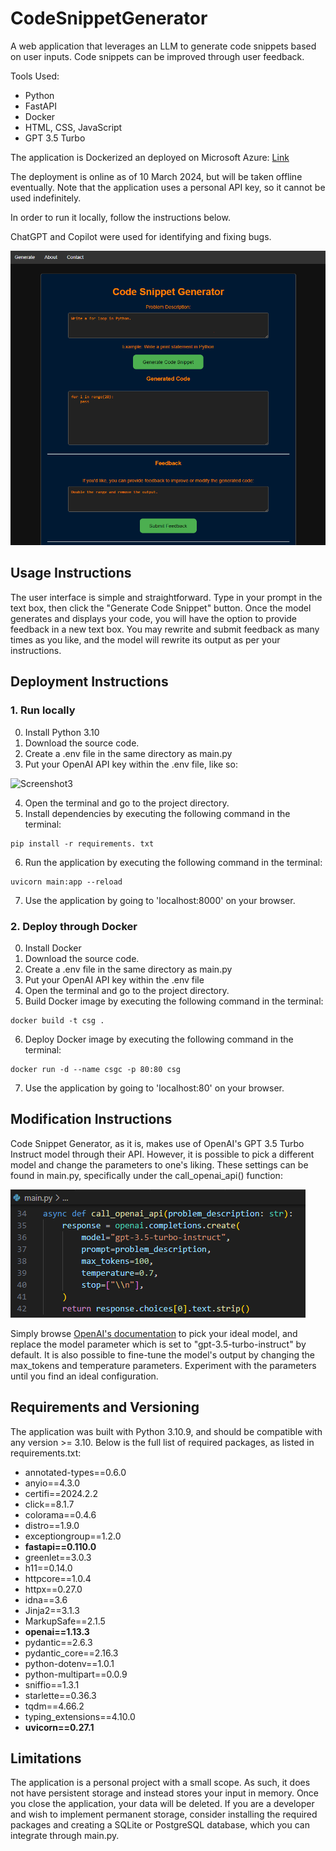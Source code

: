 # CodeSnippetGenerator
A web application that leverages an LLM to generate code snippets based on user inputs. Code snippets can be improved through user feedback.

Tools Used:
- Python
- FastAPI
- Docker
- HTML, CSS, JavaScript
- GPT 3.5 Turbo

The application is Dockerized an deployed on Microsoft Azure: [Link](http://csgdba.accgacdfabgph5ed.japaneast.azurecontainer.io)

The deployment is online as of 10 March 2024, but will be taken offline eventually. Note that the application uses a personal API key, so it cannot be used indefinitely.

In order to run it locally, follow the instructions below.

ChatGPT and Copilot were used for identifying and fixing bugs.

![Screenshot](https://raw.githubusercontent.com/dbaslan/CodeSnippetGenerator/main/Screenshot.png)

## Usage Instructions

The user interface is simple and straightforward. Type in your prompt in the text box, then click the "Generate Code Snippet" button. Once the model generates and displays your code, you will have the option to provide feedback in a new text box. You may rewrite and submit feedback as many times as you like, and the model will rewrite its output as per your instructions.

## Deployment Instructions

### 1. Run locally
0. Install Python 3.10
1. Download the source code.
2. Create a .env file in the same directory as main.py
3. Put your OpenAI API key within the .env file, like so:

![Screenshot3](https://github.com/dbaslan/CodeSnippetGenerator/assets/66262500/4c29ce42-bbd1-46ad-982e-1704ae53e812)

4. Open the terminal and go to the project directory.
5. Install dependencies by executing the following command in the terminal:
```
pip install -r requirements. txt
```
6. Run the application by executing the following command in the terminal:
```
uvicorn main:app --reload
```
7. Use the application by going to 'localhost:8000' on your browser.

### 2. Deploy through Docker
0. Install Docker
1. Download the source code.
2. Create a .env file in the same directory as main.py
3. Put your OpenAI API key within the .env file
4. Open the terminal and go to the project directory.
5. Build Docker image by executing the following command in the terminal:
```
docker build -t csg .
```
6. Deploy Docker image by executing the following command in the terminal:
```
docker run -d --name csgc -p 80:80 csg
```
7. Use the application by going to 'localhost:80' on your browser.

## Modification Instructions

Code Snippet Generator, as it is, makes use of OpenAI's GPT 3.5 Turbo Instruct model through their API. However, it is possible to pick a different model and change the parameters to one's liking. These settings can be found in main.py, specifically under the call_openai_api() function:

![Screenshot2](https://github.com/dbaslan/CodeSnippetGenerator/blob/main/Screenshot2.png)

Simply browse [OpenAI's documentation](https://platform.openai.com/docs/models) to pick your ideal model, and replace the model parameter which is set to "gpt-3.5-turbo-instruct" by default. It is also possible to fine-tune the model's output by changing the max_tokens and temperature parameters. Experiment with the parameters until you find an ideal configuration.

## Requirements and Versioning

The application was built with Python 3.10.9, and should be compatible with any version >= 3.10. Below is the full list of required packages, as listed in requirements.txt:

- ﻿annotated-types==0.6.0
- ﻿anyio==4.3.0
- ﻿certifi==2024.2.2
- ﻿click==8.1.7
- ﻿colorama==0.4.6
- ﻿distro==1.9.0
- ﻿exceptiongroup==1.2.0
- ﻿**fastapi==0.110.0**
- ﻿greenlet==3.0.3
- ﻿h11==0.14.0
- ﻿httpcore==1.0.4
- ﻿httpx==0.27.0
- ﻿idna==3.6
- ﻿Jinja2==3.1.3
- ﻿MarkupSafe==2.1.5
- ﻿**openai==1.13.3**
- ﻿pydantic==2.6.3
- ﻿pydantic_core==2.16.3
- ﻿python-dotenv==1.0.1
- ﻿python-multipart==0.0.9
- ﻿sniffio==1.3.1
- ﻿starlette==0.36.3
- ﻿tqdm==4.66.2
- ﻿typing_extensions==4.10.0
- ﻿**uvicorn==0.27.1**

## Limitations

The application is a personal project with a small scope. As such, it does not have persistent storage and instead stores your input in memory. Once you close the application, your data will be deleted. If you are a developer and wish to implement permanent storage, consider installing the required packages and creating a SQLite or PostgreSQL database, which you can integrate through main.py.
